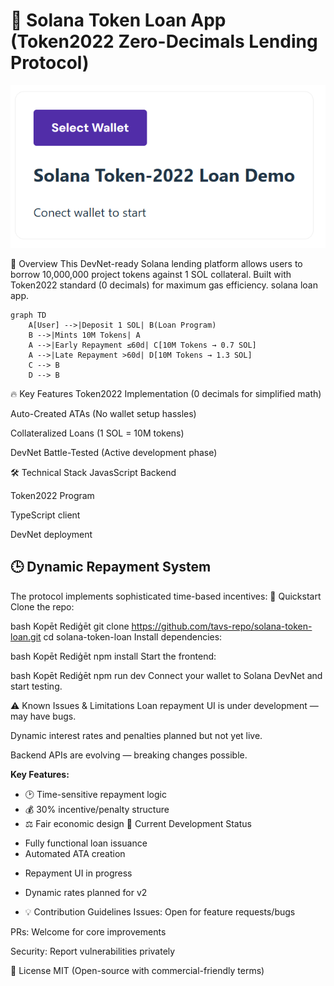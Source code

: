 # 🚀 Solana Token Loan App (Token2022 Zero-Decimals Lending Protocol)

![Apraksts](STLD.png)

🌟 Overview
This DevNet-ready Solana lending platform allows users to borrow 10,000,000 project tokens against 1 SOL collateral. Built with Token2022 standard (0 decimals) for maximum gas efficiency.
solana loan app. 


```mermaid
graph TD
    A[User] -->|Deposit 1 SOL| B(Loan Program)
    B -->|Mints 10M Tokens| A
    A -->|Early Repayment ≤60d| C[10M Tokens → 0.7 SOL]
    A -->|Late Repayment >60d| D[10M Tokens → 1.3 SOL]
    C --> B
    D --> B
```

🔥 Key Features
Token2022 Implementation (0 decimals for simplified math)

Auto-Created ATAs (No wallet setup hassles)

Collateralized Loans (1 SOL = 10M tokens)

DevNet Battle-Tested (Active development phase)

🛠 Technical Stack
JavasScript Backend

Token2022 Program

TypeScript client

DevNet deployment

## 🕒 Dynamic Repayment System

The protocol implements sophisticated time-based incentives:
🏁 Quickstart
Clone the repo:

bash
Kopēt
Rediģēt
git clone https://github.com/tavs-repo/solana-token-loan.git
cd solana-token-loan
Install dependencies:

bash
Kopēt
Rediģēt
npm install
Start the frontend:

bash
Kopēt
Rediģēt
npm run dev
Connect your wallet to Solana DevNet and start testing.

⚠️ Known Issues & Limitations
Loan repayment UI is under development — may have bugs.

Dynamic interest rates and penalties planned but not yet live.

Backend APIs are evolving — breaking changes possible.

**Key Features:**
- 🕑 Time-sensitive repayment logic
- 💰 30% incentive/penalty structure
- ⚖️ Fair economic design
🚧 Current Development Status

+ Fully functional loan issuance
+ Automated ATA creation
- Repayment UI in progress
- Dynamic rates planned for v2

- 💡 Contribution Guidelines
Issues: Open for feature requests/bugs

PRs: Welcome for core improvements

Security: Report vulnerabilities privately

📜 License
MIT (Open-source with commercial-friendly terms)
